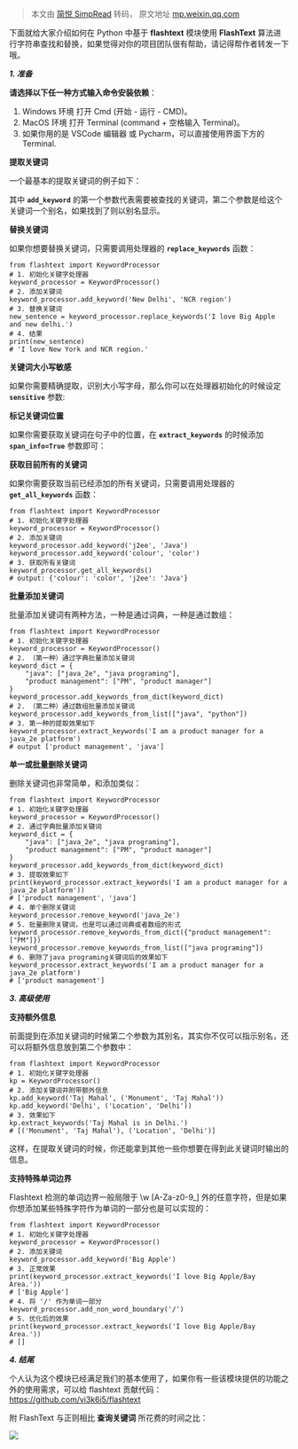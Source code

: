 > 本文由 [简悦 SimpRead](http://ksria.com/simpread/) 转码， 原文地址 [mp.weixin.qq.com](https://mp.weixin.qq.com/s/JuCv5LRygdBfjewROV15Ig)

下面就给大家介绍如何在 Python 中基于 **flashtext** 模块使用 **FlashText** 算法进行字符串查找和替换，如果觉得对你的项目团队很有帮助，请记得帮作者转发一下哦。

_**1. 准备**_

**请选择以下任一种方式输入命令安装依赖**：  
1. Windows 环境 打开 Cmd (开始 - 运行 - CMD)。  
2. MacOS 环境 打开 Terminal (command + 空格输入 Terminal)。  
3. 如果你用的是 VSCode 编辑器 或 Pycharm，可以直接使用界面下方的 Terminal.

**提取关键词**

一个最基本的提取关键词的例子如下：

其中 **`add_keyword`** 的第一个参数代表需要被查找的关键词，第二个参数是给这个关键词一个别名，如果找到了则以别名显示。

**替换关键词**

如果你想要替换关键词，只需要调用处理器的 **`replace_keywords`** 函数：

```
from flashtext import KeywordProcessor
# 1. 初始化关键字处理器
keyword_processor = KeywordProcessor()
# 2. 添加关键词
keyword_processor.add_keyword('New Delhi', 'NCR region')
# 3. 替换关键词
new_sentence = keyword_processor.replace_keywords('I love Big Apple and new delhi.')
# 4. 结果
print(new_sentence)
# 'I love New York and NCR region.'

```

**关键词大小写敏感**

如果你需要精确提取，识别大小写字母，那么你可以在处理器初始化的时候设定 **`sensitive`** 参数:

**标记关键词位置**

如果你需要获取关键词在句子中的位置，在 **`extract_keywords`** 的时候添加 **`span_info=True`** 参数即可：

**获取目前所有的关键词**

如果你需要获取当前已经添加的所有关键词，只需要调用处理器的 **`get_all_keywords`** 函数：

```
from flashtext import KeywordProcessor
# 1. 初始化关键字处理器
keyword_processor = KeywordProcessor()
# 2. 添加关键词
keyword_processor.add_keyword('j2ee', 'Java')
keyword_processor.add_keyword('colour', 'color')
# 3. 获取所有关键词
keyword_processor.get_all_keywords()
# output: {'colour': 'color', 'j2ee': 'Java'}

```

**批量添加关键词**

批量添加关键词有两种方法，一种是通过词典，一种是通过数组：

```
from flashtext import KeywordProcessor
# 1. 初始化关键字处理器
keyword_processor = KeywordProcessor()
# 2. （第一种）通过字典批量添加关键词
keyword_dict = {
    "java": ["java_2e", "java programing"],
    "product management": ["PM", "product manager"]
}
keyword_processor.add_keywords_from_dict(keyword_dict)
# 2. （第二种）通过数组批量添加关键词
keyword_processor.add_keywords_from_list(["java", "python"])
# 3. 第一种的提取效果如下
keyword_processor.extract_keywords('I am a product manager for a java_2e platform')
# output ['product management', 'java']

```

**单一或批量删除关键词**

删除关键词也非常简单，和添加类似：

```
from flashtext import KeywordProcessor
# 1. 初始化关键字处理器
keyword_processor = KeywordProcessor()
# 2. 通过字典批量添加关键词
keyword_dict = {
    "java": ["java_2e", "java programing"],
    "product management": ["PM", "product manager"]
}
keyword_processor.add_keywords_from_dict(keyword_dict)
# 3. 提取效果如下
print(keyword_processor.extract_keywords('I am a product manager for a java_2e platform'))
# ['product management', 'java']
# 4. 单个删除关键词
keyword_processor.remove_keyword('java_2e')
# 5. 批量删除关键词，也是可以通过词典或者数组的形式
keyword_processor.remove_keywords_from_dict({"product management": ["PM"]})
keyword_processor.remove_keywords_from_list(["java programing"])
# 6. 删除了java programing关键词后的效果如下
keyword_processor.extract_keywords('I am a product manager for a java_2e platform')
# ['product management']

```

_**3. 高级使用**_

**支持额外信息**

前面提到在添加关键词的时候第二个参数为其别名，其实你不仅可以指示别名，还可以将额外信息放到第二个参数中：

```
from flashtext import KeywordProcessor
# 1. 初始化关键字处理器
kp = KeywordProcessor()
# 2. 添加关键词并附带额外信息
kp.add_keyword('Taj Mahal', ('Monument', 'Taj Mahal'))
kp.add_keyword('Delhi', ('Location', 'Delhi'))
# 3. 效果如下
kp.extract_keywords('Taj Mahal is in Delhi.')
# [('Monument', 'Taj Mahal'), ('Location', 'Delhi')]

```

这样，在提取关键词的时候，你还能拿到其他一些你想要在得到此关键词时输出的信息。

**支持特殊单词边界**

Flashtext 检测的单词边界一般局限于 \w [A-Za-z0-9_] 外的任意字符，但是如果你想添加某些特殊字符作为单词的一部分也是可以实现的：

```
from flashtext import KeywordProcessor
# 1. 初始化关键字处理器
keyword_processor = KeywordProcessor()
# 2. 添加关键词
keyword_processor.add_keyword('Big Apple')
# 3. 正常效果
print(keyword_processor.extract_keywords('I love Big Apple/Bay Area.'))
# ['Big Apple']
# 4. 将 '/' 作为单词一部分
keyword_processor.add_non_word_boundary('/')
# 5. 优化后的效果
print(keyword_processor.extract_keywords('I love Big Apple/Bay Area.'))
# []

```

_**4. 结尾**_

个人认为这个模块已经满足我们的基本使用了，如果你有一些该模块提供的功能之外的使用需求，可以给 flashtext 贡献代码：  
https://github.com/vi3k6i5/flashtext

附 FlashText 与正则相比 **查询关键词** 所花费的时间之比：

![](https://mmbiz.qpic.cn/mmbiz_png/h6NqozYcCQ6HY3cPyuZ0KgtAT4ek4Oo7MEJ2ejXOWOO49Cbre6NFDlHcmaTlXqZp1Z6Td8v8PQXU1VEcPQnxGA/640?wx_fmt=png)